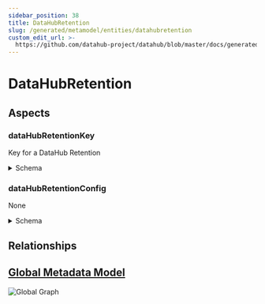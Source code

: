 ```yaml
---
sidebar_position: 38
title: DataHubRetention
slug: /generated/metamodel/entities/datahubretention
custom_edit_url: >-
  https://github.com/datahub-project/datahub/blob/master/docs/generated/metamodel/entities/dataHubRetention.md
---
```


# DataHubRetention

## Aspects

### dataHubRetentionKey

Key for a DataHub Retention

<details>
<summary>Schema</summary>

```javascript
{
  "type": "record",
  "Aspect": {
    "name": "dataHubRetentionKey"
  },
  "name": "DataHubRetentionKey",
  "namespace": "com.linkedin.metadata.key",
  "fields": [
    {
      "type": "string",
      "name": "entityName",
      "doc": "Entity name to apply retention to. * (or empty) for applying defaults."
    },
    {
      "type": "string",
      "name": "aspectName",
      "doc": "Aspect name to apply retention to. * (or empty) for applying defaults."
    }
  ],
  "doc": "Key for a DataHub Retention"
}
```

</details>

### dataHubRetentionConfig

None

<details>
<summary>Schema</summary>

```javascript
{
  "type": "record",
  "Aspect": {
    "name": "dataHubRetentionConfig"
  },
  "name": "DataHubRetentionConfig",
  "namespace": "com.linkedin.retention",
  "fields": [
    {
      "type": {
        "type": "record",
        "name": "Retention",
        "namespace": "com.linkedin.retention",
        "fields": [
          {
            "type": [
              "null",
              {
                "type": "record",
                "name": "VersionBasedRetention",
                "namespace": "com.linkedin.retention",
                "fields": [
                  {
                    "type": "int",
                    "name": "maxVersions"
                  }
                ],
                "doc": "Keep max N latest records"
              }
            ],
            "name": "version",
            "default": null
          },
          {
            "type": [
              "null",
              {
                "type": "record",
                "name": "TimeBasedRetention",
                "namespace": "com.linkedin.retention",
                "fields": [
                  {
                    "type": "int",
                    "name": "maxAgeInSeconds"
                  }
                ],
                "doc": "Keep records that are less than X seconds old"
              }
            ],
            "name": "time",
            "default": null
          }
        ],
        "doc": "Base class that encapsulates different retention policies.\nOnly one of the fields should be set"
      },
      "name": "retention"
    }
  ]
}
```

</details>

## Relationships

## [Global Metadata Model](https://github.com/datahub-project/datahub/raw/master/docs/imgs/datahub-metadata-model.png)

![Global Graph](https://github.com/datahub-project/datahub/raw/master/docs/imgs/datahub-metadata-model.png)
